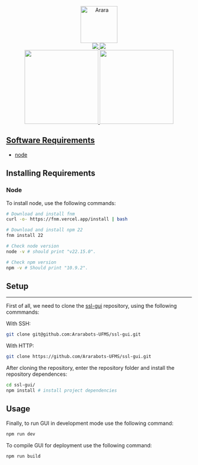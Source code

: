 <div align="center">
<a href="https://quackfy.vercel.app/">
<img height="100" src="https://ararabots-ufms.github.io/img/arara_no_bg.png" alt="Arara">
</div>

<div align="center">
<img src="https://img.shields.io/badge/build-latest-blue">
<img src="https://img.shields.io/github/issues/Ararabots-UFMS/ssl-gui">

</div>

<div align="center">
<img height="200" src="https://i.postimg.cc/wjPMX0DF/1.png"/> <img height="200" src="https://i.postimg.cc/SRyxS5pQ/2.png"/>
</div>

## Software Requirements
- [node](https://nodejs.org/pt/download)


## Installing Requirements

### Node
To install node, use the following commands:
```bash
# Download and install fnm
curl -o- https://fnm.vercel.app/install | bash

# Download and install npm 22
fnm install 22

# Check node version
node -v # should print "v22.15.0".

# Check npm version
npm -v # Should print "10.9.2".
```

## Setup
---------------------
First of all, we need to clone the [ssl-gui](https://github.com/Ararabots-UFMS/ssl-gui) repository, using the following commmands:

With SSH:

```bash
git clone git@github.com:Ararabots-UFMS/ssl-gui.git
```
With HTTP:

```bash
git clone https://github.com/Ararabots-UFMS/ssl-gui.git
```


After cloning the repository, enter the repository folder and install the repository dependences:
```bash
cd ssl-gui/
npm install # install project dependencies
```

## Usage

Finally, to run GUI in development mode use the following command:
```bash
npm run dev
```

To compile GUI for deployment use the following command:
```bash
npm run build
```
